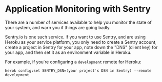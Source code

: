 # Application Monitoring with Sentry

There are a number of services available to help you monitor the state of your system, and warn you
if things are going badly.

Sentry.io is one such service. If you want to use Sentry, and are using Heroku as your service platform, you only need to create a Sentry account, create 
a project in Sentry for your app, note down the "DNS" (client key) for your app, and then set it as an environment variable in Heroku.

For example, if you're configuring a `development` remote for Heroku:

    herok config:set SENTRY_DSN=(your project's DSN in Sentry) --remote development

